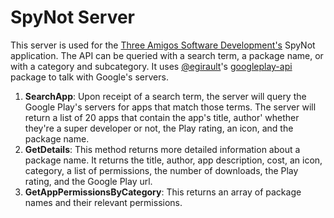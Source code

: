 SpyNot Server
======

This server is used for the [Three Amigos Software Development's](https://www.facebook.com/groups/595385207185991/) SpyNot application. The API can be queried with a search term, a package name, or with a category and subcategory. It uses [@egirault](http://github.com/egirault)'s [googleplay-api](https://github.com/egirault/googleplay-api) package to talk with Google's servers.

1. **SearchApp**: Upon receipt of a search term, the server will query the Google Play's servers for apps that match those terms. The server will return a list of 20 apps that contain the app's title, author' whether they're a super developer or not, the Play rating, an icon, and the package name.
2. **GetDetails**: This method returns more detailed information about a package name. It returns the title, author, app description, cost, an icon, category, a list of permissions, the number of downloads, the Play rating, and the Google Play url.
3. **GetAppPermissionsByCategory**: This returns an array of package names and their relevant permissions.

